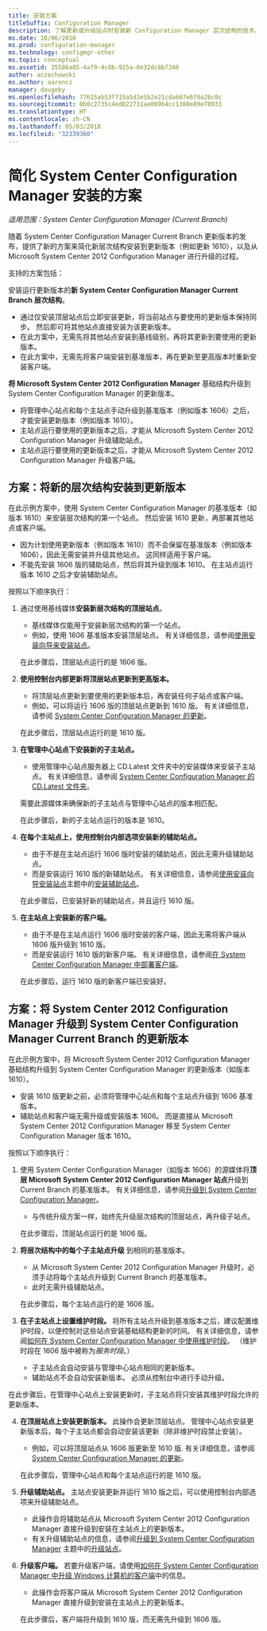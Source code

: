 ```yaml
---
title: 安装方案
titleSuffix: Configuration Manager
description: 了解更新或升级站点时安装新 Configuration Manager 层次结构的技术。
ms.date: 10/06/2016
ms.prod: configuration-manager
ms.technology: configmgr-other
ms.topic: conceptual
ms.assetid: 35586a85-4af9-4c8b-925a-0e32dc8b7346
author: aczechowski
ms.author: aaroncz
manager: dougeby
ms.openlocfilehash: 77615ab53f715a5d3e5b2e21cda667e6f0a2bc0c
ms.sourcegitcommit: 0b0c2735c4ed822731ae069b4cc1380e89e78933
ms.translationtype: HT
ms.contentlocale: zh-CN
ms.lasthandoff: 05/03/2018
ms.locfileid: "32339360"
---
```

# <a name="scenarios-to-streamline-your-installation-of-system-center-configuration-manager"></a>简化 System Center Configuration Manager 安装的方案

*适用范围：System Center Configuration Manager (Current Branch)*

随着 System Center Configuration Manager Current Branch 更新版本的发布，提供了新的方案来简化新层次结构安装到更新版本（例如更新 1610），以及从 Microsoft System Center 2012 Configuration Manager 进行升级的过程。

支持的方案包括：  

安装运行更新版本的**新 System Center Configuration Manager Current Branch 层次结构**。  

-   通过仅安装顶层站点后立即安装更新，将当前站点与要使用的更新版本保持同步。 然后即可将其他站点直接安装为该更新版本。  
-   在此方案中，无需先将其他站点安装到基线级别，再将其更新到要使用的更新版本。  
-   在此方案中，无需先将客户端安装到基准版本，再在更新至更高版本时重新安装客户端。  

**将 Microsoft System Center 2012 Configuration Manager** 基础结构升级到 System Center Configuration Manager 的更新版本。  

-   将管理中心站点和每个主站点手动升级到基准版本（例如版本 1606）之后，才能安装更新版本（例如版本 1610）。  
-   主站点运行要使用的更新版本之后，才能从 Microsoft System Center 2012 Configuration Manager 升级辅助站点。  
-   主站点运行要使用的更新版本之后，才能从 Microsoft System Center 2012 Configuration Manager 升级客户端。  

## <a name="scenario-install-a-new-hierarchy-to-an-update-version"></a>方案：将新的层次结构安装到更新版本  
在此示例方案中，使用 System Center Configuration Manager 的基准版本（如版本 1610）来安装层次结构的第一个站点。 然后安装 1610 更新，再部署其他站点或客户端。  

-   因为计划使用更新版本（例如版本 1610）而不会保留在基准版本（例如版本 1606），因此无需安装并升级其他站点。 这同样适用于客户端。  
-   不能先安装 1606 版的辅助站点，然后将其升级到版本 1610。 在主站点运行版本 1610 之后才安装辅助站点。  

按照以下顺序执行：  

1.  通过使用基线媒体**安装新层次结构的顶层站点**。  

    -   基线媒体仅能用于安装新层次结构的第一个站点。  
    -   例如，使用 1606 基准版本安装顶层站点。 有关详细信息，请参阅[使用安装向导来安装站点](/sccm/core/servers/deploy/install/use-the-setup-wizard-to-install-sites)。  

    在此步骤后，顶层站点运行的是 1606 版。  

2.  **使用控制台内部更新将顶层站点更新到更高版本。**  

    -   将顶层站点更新到要使用的更新版本后，再安装任何子站点或客户端。  
    -   例如，可以将运行 1606 版的顶层站点更新到 1610 版。 有关详细信息，请参阅 [ System Center Configuration Manager 的更新](../../../../core/servers/manage/updates.md)。  

    在此步骤后，顶层站点运行的是 1610 版。  

3.  **在管理中心站点下安装新的子主站点。**  

    -   使用管理中心站点服务器上 CD.Latest 文件夹中的安装媒体来安装子主站点。 有关详细信息，请参阅 [System Center Configuration Manager 的 CD.Latest 文件夹](../../../../core/servers/manage/the-cd.latest-folder.md)。  

      需要此源媒体来确保新的子主站点与管理中心站点的版本相匹配。  

    在此步骤后，新的子主站点运行的版本是 1610。  

4.  **在每个主站点上，使用控制台内部选项安装新的辅助站点。**  

    -   由于不是在主站点运行 1606 版时安装的辅助站点，因此无需升级辅助站点。  
    -   而是安装运行 1610 版的新辅助站点。 有关详细信息，请参阅[使用安装向导安装站点](/sccm/core/servers/deploy/install/use-the-setup-wizard-to-install-sites)主题中的[安装辅助站点](/sccm/core/servers/deploy/install/use-the-setup-wizard-to-install-sites#bkmk_secondary)。  

    在此步骤后，已安装好新的辅助站点，并且运行 1610 版。  

5.  **在主站点上安装新的客户端。**  

    -   由于不是在主站点运行 1606 版时安装的客户端，因此无需将客户端从 1606 版升级到 1610 版。  
    -   而是安装运行 1610 版的新客户端。 有关详细信息，请参阅[在 System Center Configuration Manager 中部署客户端](../../../clients/deploy/deploy-clients-to-windows-computers.md)。  

    在此步骤后，运行 1610 版的新客户端已安装好。  

## <a name="scenario-upgrade-system-center-2012-configuration-manager-to-an-update-version-of-system-center-configuration-manager-current-branch"></a>方案：将 System Center 2012 Configuration Manager 升级到 System Center Configuration Manager Current Branch 的更新版本  
在此示例方案中，将 Microsoft System Center 2012 Configuration Manager 基础结构升级到 System Center Configuration Manager 的更新版本（如版本 1610）。  

-   安装 1610 版更新之前，必须将管理中心站点和每个主站点升级到 1606 基准版本。  
-   辅助站点和客户端无需升级或安装版本 1606。 而是直接从 Microsoft System Center 2012 Configuration Manager 移至 System Center Configuration Manager 版本 1610。  

按照以下顺序执行：  

1.  使用 System Center Configuration Manager（如版本 1606）的源媒体将**顶层 Microsoft System Center 2012 Configuration Manager 站点**升级到 Current Branch 的基准版本。 有关详细信息，请参阅[升级到 System Center Configuration Manager](../../../../core/servers/deploy/install/upgrade-to-configuration-manager.md)。  

    -   与传统升级方案一样，始终先升级层次结构的顶层站点，再升级子站点。  

    在此步骤后，顶层站点运行的是 1606 版。  

2.  **将层次结构中的每个子主站点升级** 到相同的基准版本。  

    -   从 Microsoft System Center 2012 Configuration Manager 升级时，必须手动将每个主站点升级到 Current Branch 的基准版本。  
    -   此时无需升级辅助站点。  

    在此步骤后，每个主站点运行的是 1606 版。  

3.  **在子主站点上设置维护时段。** 将所有主站点升级到基准版本之后，建议配置维护时段，以便控制对这些站点安装基础结构更新的时间。 有关详细信息，请参阅[如何在 System Center Configuration Manager 中使用维护时段](../../../../core/clients/manage/collections/use-maintenance-windows.md)。  （维护时段在 1606 版中被称为*服务时段*。）  

    -   子主站点会自动安装与管理中心站点相同的更新版本。  
    -   辅助站点不会自动安装新版本。 必须从控制台中进行手动升级。  

  在此步骤后，在管理中心站点上安装更新时，子主站点将只安装其维护时段允许的更新版本。  

4.  **在顶层站点上安装更新版本。** 此操作会更新顶层站点。 管理中心站点安装更新版本后，每个子主站点都会自动安装该更新（除非维护时段禁止安装）。  

    -   例如，可以将顶层站点从 1606 版更新至 1610 版. 有关详细信息，请参阅 [ System Center Configuration Manager 的更新](../../../../core/servers/manage/updates.md)。  

    在此步骤后，管理中心站点和每个主站点运行的是 1610 版。  

5.  **升级辅助站点。** 主站点安装更新并运行 1610 版之后，可以使用控制台内部选项来升级辅助站点。  

    -   此操作会将辅助站点从 Microsoft System Center 2012 Configuration Manager 直接升级到安装在主站点上的更新版本。  
    -   有关升级辅助站点的信息，请参阅[升级到 System Center Configuration Manager](../../../../core/servers/deploy/install/upgrade-to-configuration-manager.md) 主题中的[升级站点](../../../../core/servers/deploy/install/upgrade-to-configuration-manager.md#bkmk_upgrade)。  

6.  **升级客户端。** 若要升级客户端，请使用[如何在 System Center Configuration Manager 中升级 Windows 计算机的客户端](../../../../core/clients/manage/upgrade/upgrade-clients-for-windows-computers.md)中的信息。  

    -   此操作会将客户端从 Microsoft System Center 2012 Configuration Manager 直接升级到安装在主站点上的更新版本。  

    在此步骤后，客户端将升级到 1610 版，而无需先升级到 1606 版。
